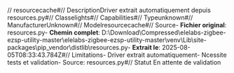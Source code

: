 // resourcecache#// DescriptionDriver extrait automatiquement depuis resources.py#// Classelights#// Capabilities#// Typeunknown#// ManufacturerUnknown#// Modelresourcecache#// Source- **Fichier original**: resources.py- **Chemin complet**: D:\Download\Compressed\elelabs-zigbee-ezsp-utility-master\elelabs-zigbee-ezsp-utility-master\venv\Lib\site-packages\pip\_vendor\distlib\resources.py- **Extrait le**: 2025-08-05T08:33:43.784Z#// Limitations- Driver extrait automatiquement- Ncessite tests et validation- Source: resources.py#// Statut En attente de validation